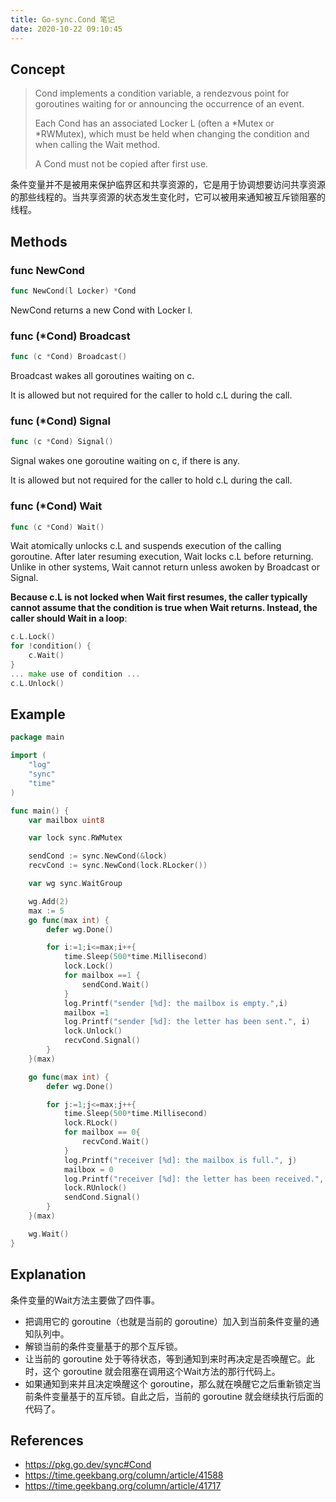```yaml
---
title: Go-sync.Cond 笔记
date: 2020-10-22 09:10:45
---
```


<!--more-->

## Concept

> Cond implements a condition variable, a rendezvous point for goroutines waiting for or announcing the occurrence of an event.
>
> Each Cond has an associated Locker L (often a *Mutex or *RWMutex), which must be held when changing the condition and when calling the Wait method.
>
> A Cond must not be copied after first use.

条件变量并不是被用来保护临界区和共享资源的，它是用于协调想要访问共享资源的那些线程的。当共享资源的状态发生变化时，它可以被用来通知被互斥锁阻塞的线程。

## Methods

### func NewCond

```go
func NewCond(l Locker) *Cond
```

NewCond returns a new Cond with Locker l.

### func (*Cond) Broadcast

```go
func (c *Cond) Broadcast()
```

Broadcast wakes all goroutines waiting on c.

It is allowed but not required for the caller to hold c.L during the call.

### func (*Cond) Signal

```go
func (c *Cond) Signal()
```

Signal wakes one goroutine waiting on c, if there is any.

It is allowed but not required for the caller to hold c.L during the call.

### func (*Cond) Wait

```go
func (c *Cond) Wait()
```

Wait atomically unlocks c.L and suspends execution of the calling goroutine. After later resuming execution, Wait locks c.L before returning. Unlike in other systems, Wait cannot return unless awoken by Broadcast or Signal.

**Because c.L is not locked when Wait first resumes, the caller typically cannot assume that the condition is true when Wait returns. Instead, the caller should Wait in a loop**:

```go
c.L.Lock()
for !condition() {
    c.Wait()
}
... make use of condition ...
c.L.Unlock()
```

## Example

```go
package main

import (
	"log"
	"sync"
	"time"
)

func main() {
	var mailbox uint8

	var lock sync.RWMutex

	sendCond := sync.NewCond(&lock)
	recvCond := sync.NewCond(lock.RLocker())

	var wg sync.WaitGroup

	wg.Add(2)
	max := 5
	go func(max int) {
		defer wg.Done()

		for i:=1;i<=max;i++{
			time.Sleep(500*time.Millisecond)
			lock.Lock()
			for mailbox ==1 {
				sendCond.Wait()
			}
			log.Printf("sender [%d]: the mailbox is empty.",i)
			mailbox =1
			log.Printf("sender [%d]: the letter has been sent.", i)
			lock.Unlock()
			recvCond.Signal()
		}
	}(max)

	go func(max int) {
		defer wg.Done()

		for j:=1;j<=max;j++{
			time.Sleep(500*time.Millisecond)
			lock.RLock()
			for mailbox == 0{
				recvCond.Wait()
			}
			log.Printf("receiver [%d]: the mailbox is full.", j)
			mailbox = 0
			log.Printf("receiver [%d]: the letter has been received.", j)
			lock.RUnlock()
			sendCond.Signal()
		}
	}(max)

	wg.Wait()
}
```

## Explanation

条件变量的Wait方法主要做了四件事。

+ 把调用它的 goroutine（也就是当前的 goroutine）加入到当前条件变量的通知队列中。
+ 解锁当前的条件变量基于的那个互斥锁。
+ 让当前的 goroutine 处于等待状态，等到通知到来时再决定是否唤醒它。此时，这个 goroutine 就会阻塞在调用这个Wait方法的那行代码上。
+ 如果通知到来并且决定唤醒这个 goroutine，那么就在唤醒它之后重新锁定当前条件变量基于的互斥锁。自此之后，当前的 goroutine 就会继续执行后面的代码了。

## References

+ https://pkg.go.dev/sync#Cond
+ https://time.geekbang.org/column/article/41588
+ https://time.geekbang.org/column/article/41717
